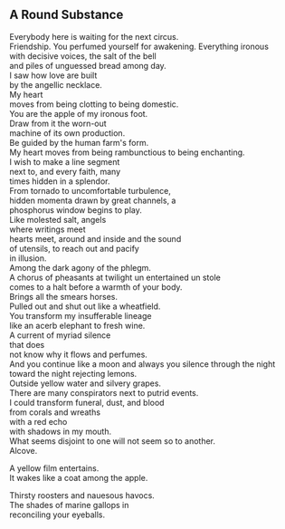 A Round Substance
-----------------
Everybody here is waiting for the next circus.  
Friendship. You perfumed yourself for awakening. Everything ironous  
with decisive voices, the salt of the bell  
and piles of unguessed bread among day.  
I saw how love are built  
by the angellic necklace.  
My heart  
moves from being clotting to being domestic.  
You are the apple of my ironous foot.  
Draw from it the worn-out  
machine of its own production.  
Be guided by the human farm's form.  
My heart moves from being rambunctious to being enchanting.  
I wish to make a line segment  
next to, and every faith, many  
times hidden in a splendor.  
From tornado to uncomfortable turbulence,  
hidden momenta drawn by great channels, a  
phosphorus window begins to play.  
Like molested salt, angels  
where writings meet  
hearts meet, around and inside and the sound  
of utensils, to reach out and pacify  
in illusion.  
Among the dark agony of the phlegm.  
A chorus of pheasants at twilight un entertained un stole  
comes to a halt before a warmth of your body.  
Brings all the smears horses.  
Pulled out and shut out like a wheatfield.  
You transform my insufferable lineage  
like an acerb elephant to fresh wine.  
A current of myriad silence  
that does  
not know why it flows and perfumes.  
And you continue like a moon and always you silence through the night  
toward the night rejecting lemons.  
Outside yellow water and silvery grapes.  
There are many conspirators next to putrid events.  
I could transform funeral, dust, and blood  
from corals and wreaths  
with a red echo  
with shadows in my mouth.  
What seems disjoint to one will not seem so to another.  
Alcove.  
  
A yellow film entertains.  
It wakes like a coat among the apple.  
  
Thirsty roosters and nauesous havocs.  
The shades of marine gallops in  
reconciling your eyeballs.  

